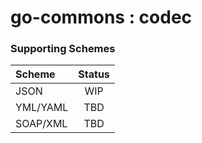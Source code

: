 # go-commons : codec

### Supporting Schemes
| Scheme    | Status |
| :---      | :----: |
| JSON      | WIP    |
| YML/YAML  | TBD    |
| SOAP/XML  | TBD    |
